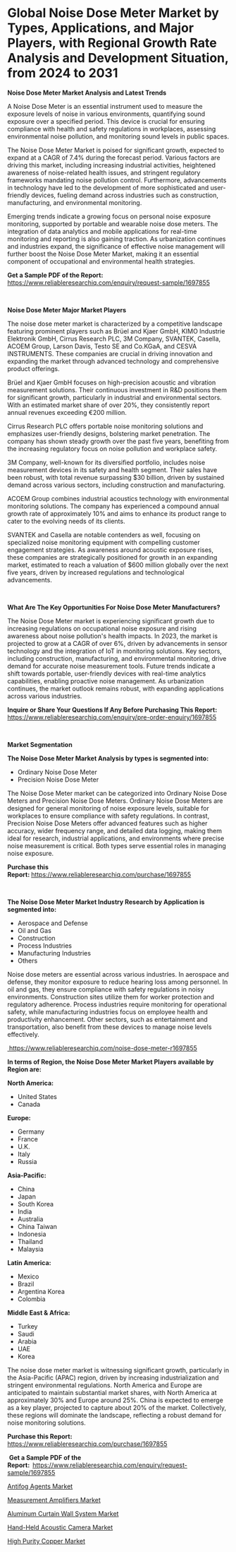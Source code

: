 <p><h1>Global Noise Dose Meter Market by Types, Applications, and Major Players, with Regional Growth Rate Analysis and Development Situation, from 2024 to 2031</h1></p><p><strong>Noise Dose Meter Market Analysis and Latest Trends</strong></p>
<p><p>A Noise Dose Meter is an essential instrument used to measure the exposure levels of noise in various environments, quantifying sound exposure over a specified period. This device is crucial for ensuring compliance with health and safety regulations in workplaces, assessing environmental noise pollution, and monitoring sound levels in public spaces.</p><p>The Noise Dose Meter Market is poised for significant growth, expected to expand at a CAGR of 7.4% during the forecast period. Various factors are driving this market, including increasing industrial activities, heightened awareness of noise-related health issues, and stringent regulatory frameworks mandating noise pollution control. Furthermore, advancements in technology have led to the development of more sophisticated and user-friendly devices, fueling demand across industries such as construction, manufacturing, and environmental monitoring.</p><p>Emerging trends indicate a growing focus on personal noise exposure monitoring, supported by portable and wearable noise dose meters. The integration of data analytics and mobile applications for real-time monitoring and reporting is also gaining traction. As urbanization continues and industries expand, the significance of effective noise management will further boost the Noise Dose Meter Market, making it an essential component of occupational and environmental health strategies.</p></p>
<p><strong>Get a Sample PDF of the Report:&nbsp;</strong> <a href="https://www.reliableresearchiq.com/enquiry/request-sample/1697855?utm_campaign=1141&utm_medium=2&utm_source=Github&utm_content=ia&utm_term=03102024&utm_id=noise-dose-meter">https://www.reliableresearchiq.com/enquiry/request-sample/1697855</a></p>
<p>&nbsp;</p>
<p><strong>Noise Dose Meter Major Market Players</strong></p>
<p><p>The noise dose meter market is characterized by a competitive landscape featuring prominent players such as Brüel and Kjaer GmbH, KIMO Industrie Elektronik GmbH, Cirrus Research PLC, 3M Company, SVANTEK, Casella, ACOEM Group, Larson Davis, Testo SE and Co.KGaA, and CESVA INSTRUMENTS. These companies are crucial in driving innovation and expanding the market through advanced technology and comprehensive product offerings.</p><p>Brüel and Kjaer GmbH focuses on high-precision acoustic and vibration measurement solutions. Their continuous investment in R&D positions them for significant growth, particularly in industrial and environmental sectors. With an estimated market share of over 20%, they consistently report annual revenues exceeding €200 million.</p><p>Cirrus Research PLC offers portable noise monitoring solutions and emphasizes user-friendly designs, bolstering market penetration. The company has shown steady growth over the past five years, benefiting from the increasing regulatory focus on noise pollution and workplace safety.</p><p>3M Company, well-known for its diversified portfolio, includes noise measurement devices in its safety and health segment. Their sales have been robust, with total revenue surpassing $30 billion, driven by sustained demand across various sectors, including construction and manufacturing.</p><p>ACOEM Group combines industrial acoustics technology with environmental monitoring solutions. The company has experienced a compound annual growth rate of approximately 10% and aims to enhance its product range to cater to the evolving needs of its clients.</p><p>SVANTEK and Casella are notable contenders as well, focusing on specialized noise monitoring equipment with compelling customer engagement strategies. As awareness around acoustic exposure rises, these companies are strategically positioned for growth in an expanding market, estimated to reach a valuation of $600 million globally over the next five years, driven by increased regulations and technological advancements.</p></p>
<p>&nbsp;</p>
<p><strong>What Are The Key Opportunities For Noise Dose Meter Manufacturers?</strong></p>
<p><p>The Noise Dose Meter market is experiencing significant growth due to increasing regulations on occupational noise exposure and rising awareness about noise pollution's health impacts. In 2023, the market is projected to grow at a CAGR of over 6%, driven by advancements in sensor technology and the integration of IoT in monitoring solutions. Key sectors, including construction, manufacturing, and environmental monitoring, drive demand for accurate noise measurement tools. Future trends indicate a shift towards portable, user-friendly devices with real-time analytics capabilities, enabling proactive noise management. As urbanization continues, the market outlook remains robust, with expanding applications across various industries.</p></p>
<p><strong>Inquire or Share Your Questions If Any Before Purchasing This Report:</strong> <a href="https://www.reliableresearchiq.com/enquiry/pre-order-enquiry/1697855?utm_campaign=1141&utm_medium=2&utm_source=Github&utm_content=ia&utm_term=03102024&utm_id=noise-dose-meter">https://www.reliableresearchiq.com/enquiry/pre-order-enquiry/1697855</a></p>
<p>&nbsp;</p>
<p><strong>Market Segmentation</strong></p>
<p><strong>The Noise Dose Meter Market Analysis by types is segmented into:</strong></p>
<p><ul><li>Ordinary Noise Dose Meter</li><li>Precision Noise Dose Meter</li></ul></p>
<p><p>The Noise Dose Meter market can be categorized into Ordinary Noise Dose Meters and Precision Noise Dose Meters. Ordinary Noise Dose Meters are designed for general monitoring of noise exposure levels, suitable for workplaces to ensure compliance with safety regulations. In contrast, Precision Noise Dose Meters offer advanced features such as higher accuracy, wider frequency range, and detailed data logging, making them ideal for research, industrial applications, and environments where precise noise measurement is critical. Both types serve essential roles in managing noise exposure.</p></p>
<p><strong>Purchase this Report:&nbsp;</strong><a href="https://www.reliableresearchiq.com/purchase/1697855?utm_campaign=1141&utm_medium=2&utm_source=Github&utm_content=ia&utm_term=03102024&utm_id=noise-dose-meter">https://www.reliableresearchiq.com/purchase/1697855</a></p>
<p>&nbsp;</p>
<p><strong>The Noise Dose Meter Market Industry Research by Application is segmented into:</strong></p>
<p><ul><li>Aerospace and Defense</li><li>Oil and Gas</li><li>Construction</li><li>Process Industries</li><li>Manufacturing Industries</li><li>Others</li></ul></p>
<p><p>Noise dose meters are essential across various industries. In aerospace and defense, they monitor exposure to reduce hearing loss among personnel. In oil and gas, they ensure compliance with safety regulations in noisy environments. Construction sites utilize them for worker protection and regulatory adherence. Process industries require monitoring for operational safety, while manufacturing industries focus on employee health and productivity enhancement. Other sectors, such as entertainment and transportation, also benefit from these devices to manage noise levels effectively.</p></p>
<p><a href="https://www.reliableresearchiq.com/noise-dose-meter-r1697855?utm_campaign=1141&utm_medium=2&utm_source=Github&utm_content=ia&utm_term=03102024&utm_id=noise-dose-meter">&nbsp;https://www.reliableresearchiq.com/noise-dose-meter-r1697855</a></p>
<p><strong>In terms of Region, the Noise Dose Meter Market Players available by Region are:</strong></p>
<p>
    <p> <strong> North America: </strong>
        <ul>
            <li>United States</li>
            <li>Canada</li>
        </ul>
        </p> 
    <p> <strong> Europe: </strong>
        <ul>
            <li>Germany</li>
            <li>France</li>
            <li>U.K.</li>
            <li>Italy</li>
            <li>Russia</li>
        </ul>
        </p> 
    <p> <strong> Asia-Pacific: </strong>
        <ul>
            <li>China</li>
            <li>Japan</li>
            <li>South Korea</li>
            <li>India</li>
            <li>Australia</li>
            <li>China Taiwan</li>
            <li>Indonesia</li>
            <li>Thailand</li>
            <li>Malaysia</li>
        </ul>
        </p> 
    <p> <strong> Latin America: </strong>
        <ul>
            <li>Mexico</li>
            <li>Brazil</li>
            <li>Argentina Korea</li>
            <li>Colombia</li>
        </ul>
        </p> 
    <p> <strong> Middle East & Africa: </strong>
        <ul>
            <li>Turkey</li>
            <li>Saudi</li>
            <li>Arabia</li>
            <li>UAE</li>
            <li>Korea</li>
        </ul>
    </p>
    </p>
<p><p>The noise dose meter market is witnessing significant growth, particularly in the Asia-Pacific (APAC) region, driven by increasing industrialization and stringent environmental regulations. North America and Europe are anticipated to maintain substantial market shares, with North America at approximately 30% and Europe around 25%. China is expected to emerge as a key player, projected to capture about 20% of the market. Collectively, these regions will dominate the landscape, reflecting a robust demand for noise monitoring solutions.</p></p>
<p><strong>Purchase this Report: </strong><a href="https://www.reliableresearchiq.com/purchase/1697855?utm_campaign=1141&utm_medium=2&utm_source=Github&utm_content=ia&utm_term=03102024&utm_id=noise-dose-meter">https://www.reliableresearchiq.com/purchase/1697855</a></p>
<p>&nbsp;<strong>Get a Sample PDF of the Report:&nbsp;&nbsp;</strong><a href="https://www.reliableresearchiq.com/enquiry/request-sample/1697855?utm_campaign=1141&utm_medium=2&utm_source=Github&utm_content=ia&utm_term=03102024&utm_id=noise-dose-meter">https://www.reliableresearchiq.com/enquiry/request-sample/1697855</a></p>
<p><strong></strong></p>
<p><p><a href="https://www.linkedin.com/pulse/antifog-agents-market-evolution-regional-adaptations-innovation-v1ajf?utm_campaign=1141&utm_medium=2&utm_source=Github&utm_content=ia&utm_term=03102024&utm_id=noise-dose-meter">Antifog Agents Market</a></p><p><a href="https://github.com/ArnisaBaku06/Market-Research-Report-List-1/blob/main/measurement-amplifiers-market.md?utm_campaign=1141&utm_medium=2&utm_source=Github&utm_content=ia&utm_term=03102024&utm_id=noise-dose-meter">Measurement Amplifiers Market</a></p><p><a href="https://www.linkedin.com/pulse/comprehensive-analysis-global-aluminum-curtain-wall-system-market-j4ibf?utm_campaign=1141&utm_medium=2&utm_source=Github&utm_content=ia&utm_term=03102024&utm_id=noise-dose-meter">Aluminum Curtain Wall System Market</a></p><p><a href="https://github.com/CarolLPettway/Market-Research-Report-List-1/blob/main/hand-held-acoustic-camera-market.md?utm_campaign=1141&utm_medium=2&utm_source=Github&utm_content=ia&utm_term=03102024&utm_id=noise-dose-meter">Hand-Held Acoustic Camera Market</a></p><p><a href="https://www.linkedin.com/pulse/analyzing-global-high-purity-copper-market-growth-prospects-dup1f?utm_campaign=1141&utm_medium=2&utm_source=Github&utm_content=ia&utm_term=03102024&utm_id=noise-dose-meter">High Purity Copper Market</a></p></p>